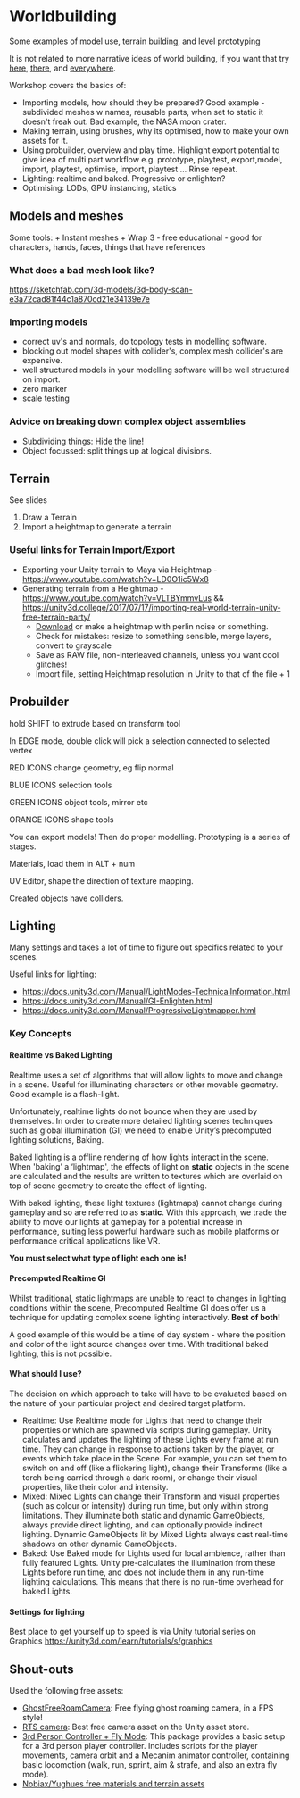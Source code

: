 # Worldbuilding
Some examples of model use, terrain building, and level prototyping

It is not related to more narrative ideas of world building, if you want that try [here](http://worldbuilding.institute/), [there](https://medium.com/universe-factory/a-worldbuilding-checklist-4c1e88f7d1e6), and [everywhere](https://ieeexplore.ieee.org/stamp/stamp.jsp?arnumber=7790997).

Workshop covers the basics of:

+ Importing models, how should they be prepared? Good example - subdivided meshes w names, reusable parts, when set to static it doesn't freak out. Bad example, the NASA moon crater.
+ Making terrain, using brushes, why its optimised, how to make your own assets for it.
+ Using probuilder, overview and play time. Highlight export potential to give idea of multi part workflow e.g. prototype, playtest, export,model, import, playtest, optimise, import, playtest ... Rinse repeat.
+ Lighting: realtime and baked. Progressive or enlighten?
+ Optimising: LODs, GPU instancing, statics

## Models and meshes

Some tools:
	+ Instant meshes
	+ Wrap 3 - free educational - good for characters, hands, faces, things that have references

### What does a bad mesh look like?

<https://sketchfab.com/3d-models/3d-body-scan-e3a72cad81f44c1a870cd21e34139e7e>

### Importing models

+ correct uv's and normals, do topology tests in modelling software.
+ blocking out model shapes with collider's, complex mesh collider's are expensive.
+ well structured models in your modelling software will be well structured on import.
+ zero marker
+ scale testing  

### Advice on breaking down complex object assemblies

+ Subdividing things: Hide the line!
+ Object focussed: split things up at logical divisions.

## Terrain

See slides

1. Draw a Terrain
2. Import a heightmap to generate a terrain

### Useful links for Terrain Import/Export

+ Exporting your Unity terrain to Maya via Heightmap - <https://www.youtube.com/watch?v=LD0O1ic5Wx8>
+ Generating terrain from a Heightmap - <https://www.youtube.com/watch?v=VLTBYmmvLus> && <https://unity3d.college/2017/07/17/importing-real-world-terrain-unity-free-terrain-party/>
	+ [Download](https://terrain.party/) or make a heightmap with perlin noise or something.
	+ Check for mistakes: resize to something sensible, merge layers, convert to grayscale
	+ Save as RAW file, non-interleaved channels, unless you want cool glitches!
	+ Import file, setting Heightmap resolution in Unity to that of the file + 1

## Probuilder

hold SHIFT to extrude based on transform tool

In EDGE mode, double click will pick a selection connected to selected vertex

RED ICONS change geometry, eg flip normal

BLUE ICONS selection tools

GREEN ICONS object tools, mirror etc

ORANGE ICONS shape tools

You can export models! Then do proper modelling. Prototyping is a series of stages.

Materials, load them in ALT + num

UV Editor, shape the direction of texture mapping.

Created objects have colliders.

## Lighting 

Many settings and takes a lot of time to figure out specifics related to your scenes.

Useful links for lighting:

+ <https://docs.unity3d.com/Manual/LightModes-TechnicalInformation.html>
+ <https://docs.unity3d.com/Manual/GI-Enlighten.html>
+ <https://docs.unity3d.com/Manual/ProgressiveLightmapper.html>



### Key Concepts

#### Realtime vs Baked Lighting

Realtime uses a set of algorithms that will allow lights to move and change in a scene.  Useful for illuminating characters or other movable geometry. Good example is a flash-light.

Unfortunately, realtime lights do not bounce when they are used by themselves. In order to create more detailed lighting scenes  techniques such as global illumination (GI) we need to enable Unity’s precomputed lighting solutions, Baking.

Baked lighting is a offline rendering of how lights interact in the scene. When 'baking’ a ‘lightmap', the effects of light on **static** objects in the scene are calculated and the results are written to textures which are overlaid on top of scene geometry to create the effect of lighting.

With baked lighting, these light textures (lightmaps) cannot change during gameplay and so are referred to as **static**. With this approach, we trade the ability to move our lights at gameplay for a potential increase in performance, suiting less powerful hardware such as mobile platforms or performance critical applications like VR.


**You must select what type of light each one is!**

#### Precomputed Realtime GI

Whilst traditional, static lightmaps are unable to react to changes in lighting conditions within the scene, Precomputed Realtime GI does offer us a technique for updating complex scene lighting interactively. **Best of both!**

A good example of this would be a time of day system - where the position and color of the light source changes over time. With traditional baked lighting, this is not possible.

#### What should I use?

The decision on which approach to take will have to be evaluated based on the nature of your particular project and desired target platform.

+ Realtime: Use Realtime mode for Lights that need to change their properties or which are spawned via scripts
 during gameplay. Unity calculates and updates the lighting of these Lights every frame at run time. They can change in response to actions taken by the player, or events which take place in the Scene. For example, you can set them to switch on and off (like a flickering light), change their Transforms (like a torch being carried through a dark room), or change their visual properties, like their color and intensity.
+ Mixed: Mixed Lights can change their Transform and visual properties (such as colour or intensity) during run time, but only within strong limitations. They illuminate both static and dynamic GameObjects, always provide direct lighting, and can optionally provide indirect lighting. Dynamic GameObjects lit by Mixed Lights always cast real-time shadows on other dynamic GameObjects.
+ Baked: Use Baked mode for Lights used for local ambience, rather than fully featured Lights. Unity pre-calculates the illumination from these Lights before run time, and does not include them in any run-time lighting calculations. This means that there is no run-time overhead for baked Lights.

#### Settings for lighting

Best place to get yourself up to speed is via Unity tutorial series on Graphics <https://unity3d.com/learn/tutorials/s/graphics>





## 

## Shout-outs

Used the following free assets:

+ [GhostFreeRoamCamera](https://www.assetstore.unity3d.com/#!/content/19250?aid=1101lSqC): Free flying ghost roaming camera, in a FPS style!
+ [RTS camera](https://www.assetstore.unity3d.com/#!/content/43321?aid=1101lSqC): Best free camera asset on the Unity asset store.
+ [3rd Person Controller + Fly Mode](https://www.assetstore.unity3d.com/#!/content/28647?aid=1101lSqC): This package provides a basic setup for a 3rd person player controller. Includes scripts for the player movements, camera orbit and a Mecanim animator controller, containing basic locomotion (walk, run, sprint, aim & strafe, and also an extra fly mode).
+ [Nobiax/Yughues free materials and terrain assets](https://assetstore.unity.com/publishers/4986)
